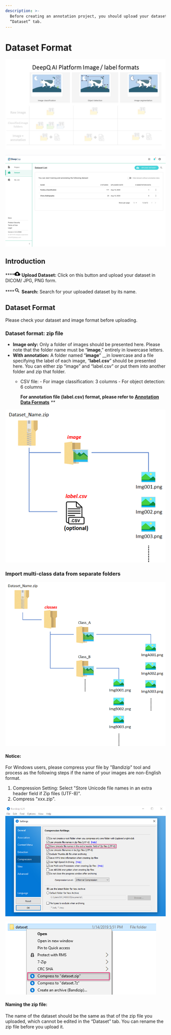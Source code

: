 ```yaml
---
description: >-
  Before creating an annotation project, you should upload your dataset in the
  “Dataset” tab.
---
```


# Dataset Format

![](../.gitbook/assets/cat1.jpg)

![](<../.gitbook/assets/dataset overview.png>)

## **Introduction**

\*\*\*\*![](<../.gitbook/assets/image (4).png>) **Upload Dataset:** Click on this button and upload your dataset in DICOM/ JPG, PNG form.

\*\*\*\*![](<../.gitbook/assets/image (6).png>) **Search:** Search for your uploaded dataset by its name.

## Dataset Format

Please check your dataset and image format before uploading.

### Dataset format: zip file

* **Image only:** Only a folder of images should be presented here. Please note that the folder name must be “**image**,” entirely in lowercase letters.
* **With annotation:** A folder named “**image**” \_\_in lowercase and a file specifying the label of each image, “**label.csv**” should be presented here. You can either zip “image” and “label.csv” or put them into another folder and zip that folder.
  *   CSV file: - For image classification: 3 columns - For object detection: 6 columns

      **For annotation file (label.csv) format, please refer to** [**Annotation Data Formats**](annotation-data-formats.md) _\*\*_

![](<../.gitbook/assets/image (105).png>)

### Import multi-class data from separate folders

![](<../.gitbook/assets/image (106).png>)

#### Notice:

For Windows users, please compress your file by "Bandizip" tool and process as the following steps if the name of your images are non-English format.

1. Compression Setting: Select "Store Unicode file names in an extra header field if Zip files (UTF-8)".
2. Compress "xxx.zip".

![](../.gitbook/assets/bandizip3.PNG)

![](../.gitbook/assets/bandizip4.PNG)

#### Naming the zip file:

The name of the dataset should be the same as that of the zip file you uploaded, which cannot be edited in the “Dataset” tab. You can rename the zip file before you upload it.
